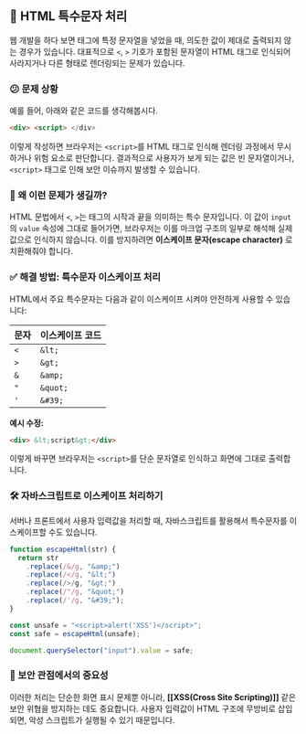 
## 🔐 HTML 특수문자 처리

웹 개발을 하다 보면 태그에 특정 문자열을 넣었을 때, 의도한 값이 제대로 출력되지 않는 경우가 있습니다. 대표적으로 `<`, `>` 기호가 포함된 문자열이 HTML 태그로 인식되어 사라지거나 다른 형태로 렌더링되는 문제가 있습니다.

### 😕 문제 상황

예를 들어, 아래와 같은 코드를 생각해봅시다.

```html
<div> <script> </div>
```

이렇게 작성하면 브라우저는 `<script>`를 HTML 태그로 인식해 렌더링 과정에서 무시하거나 위험 요소로 판단합니다. 결과적으로 사용자가 보게 되는 값은 빈 문자열이거나, `<script>` 태그로 인해 보안 이슈까지 발생할 수 있습니다.

### 🤔 왜 이런 문제가 생길까?


HTML 문법에서 `<`, `>`는 태그의 시작과 끝을 의미하는 특수 문자입니다. 이 값이 `input`의 `value` 속성에 그대로 들어가면, 브라우저는 이를 마크업 구조의 일부로 해석해 실제 값으로 인식하지 않습니다. 이를 방지하려면 **이스케이프 문자(escape character)** 로 치환해줘야 합니다.

### ✅ 해결 방법: 특수문자 이스케이프 처리

HTML에서 주요 특수문자는 다음과 같이 이스케이프 시켜야 안전하게 사용할 수 있습니다:

|문자|이스케이프 코드|
|---|---|
|`<`|`&lt;`|
|`>`|`&gt;`|
|`&`|`&amp;`|
|`"`|`&quot;`|
|`'`|`&#39;`|

**예시 수정:**

```html
<div> &lt;script&gt;</div>
```

이렇게 바꾸면 브라우저는 `<script>`를 단순 문자열로 인식하고 화면에 그대로 출력합니다.

### 🛠️ 자바스크립트로 이스케이프 처리하기

서버나 프론트에서 사용자 입력값을 처리할 때, 자바스크립트를 활용해서 특수문자를 이스케이프할 수도 있습니다.

```javascript
function escapeHtml(str) {
  return str
    .replace(/&/g, "&amp;")
    .replace(/</g, "&lt;")
    .replace(/>/g, "&gt;")
    .replace(/"/g, "&quot;")
    .replace(/'/g, "&#39;");
}

const unsafe = "<script>alert('XSS')</script>";
const safe = escapeHtml(unsafe);

document.querySelector("input").value = safe;
```

### 🔐 보안 관점에서의 중요성

이러한 처리는 단순한 화면 표시 문제뿐 아니라, **[[XSS(Cross Site Scripting)]]** 같은 보안 위협을 방지하는 데도 중요합니다. 사용자 입력값이 HTML 구조에 무방비로 삽입되면, 악성 스크립트가 실행될 수 있기 때문입니다.


